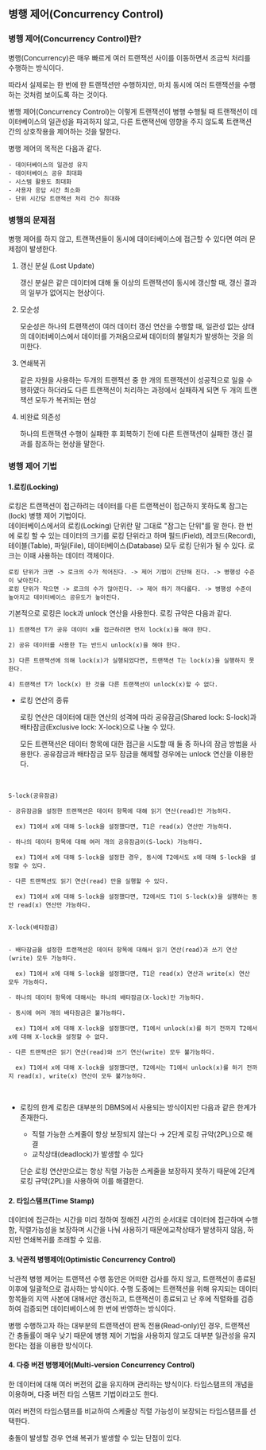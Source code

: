 ## 병행 제어(Concurrency Control)

### 병행 제어(Concurrency Control)란?

병행(Concurrency)은 매우 빠르게 여러 트랜잭션 사이를 이동하면서 조금씩 처리를 수행하는 방식이다. 

따라서 실제로는 한 번에 한 트랜잭션만 수행하지만, 마치 동시에 여러 트랜잭션을 수행하는 것처럼 보이도록 하는 것이다. 

병행 제어(Concurrency Control)는 이렇게 트랜잭션이 병행 수행될 때 트랜잭션이 데이터베이스의 일관성을 파괴하지 않고, 다른 트랜잭션에 영향을 주지 않도록 트랜잭션 간의 상호작용을 제어하는 것을 말한다. 

병행 제어의 목적은 다음과 같다.  

    - 데이터베이스의 일관성 유지
    - 데이터베이스 공유 최대화
    - 시스템 활용도 최대화
    - 사용자 응답 시간 최소화
    - 단위 시간당 트랜잭션 처리 건수 최대화

### 병행의 문제점

병행 제어를 하지 않고, 트랜잭션들이 동시에 데이터베이스에 접근할 수 있다면 여러 문제점이 발생한다. 

1. 갱신 분실 (Lost Update)

    갱신 분실은 같은 데이터에 대해 둘 이상의 트랜잭션이 동시에 갱신할 때, 갱신 결과의 일부가 없어지는 현상이다. 

 

2. 모순성

    모순성은 하나의 트랜잭션이 여러 데이터 갱신 연산을 수행할 때, 일관성 없는 상태의 데이터베이스에서 데이터를 가져옴으로써 데이터의 불일치가 발생하는 것을 의미한다. 

 

3. 연쇄복귀

    같은 자원을 사용하는 두개의 트랜잭션 중 한 개의 트랜잭션이 성공적으로 일을 수행하였다 하더라도 다른 트랜잭션이 처리하는 과정에서 실패하게 되면 두 개의 트랜잭션 모두가 복귀되는 현상

 

4. 비완료 의존성

    하나의 트랜잭션 수행이 실패한 후 회복하기 전에 다른 트랜잭션이 실패한 갱신 결과를 참조하는 현상을 말한다. 

### 병행 제어 기법
#### 1.로킹(Locking)

로킹은 트랜잭션이 접근하려는 데이터를 다른 트랜잭션이 접근하지 못하도록 잠그는(lock) 병행 제어 기법이다.<br/>
데이터베이스에서의 로킹(Locking) 단위란 말 그대로 "잠그는 단위"를 말 한다. 
한 번에 로킹 할 수 있는 데이터의 크기를 로킹 단위라고 하며 필드(Field), 레코드(Record), 테이블(Table), 파일(File), 데이터베이스(Database) 모두 로킹 단위가 될 수 있다. 
로크는 이때 사용하는 데이터 객체이다.

    로킹 단위가 크면 -> 로크의 수가 적어진다. -> 제어 기법이 간단해 진다. -> 병행성 수준이 낮아진다.
    로킹 단위가 작으면 -> 로크의 수가 많아진다. -> 제어 하기 까다롭다. -> 병행성 수준이 높아지고 데이터베이스 공유도가 높아진다. 
    
기본적으로 로킹은 lock과 unlock 연산을 사용한다. 로킹 규약은 다음과 같다. 
    
    1) 트랜잭션 T가 공유 데이터 x를 접근하려면 먼저 lock(x)을 해야 한다.

    2) 공유 데이터를 사용한 T는 반드시 unlock(x)을 해야 한다.

    3) 다른 트랜잭션에 의해 lock(x)가 실행되었다면, 트랜잭션 T는 lock(x)을 실행하지 못한다.

    4) 트랜잭션 T가 lock(x) 한 것을 다른 트랜잭션이 unlock(x)할 수 없다.


* 로킹 연산의 종류<br/>

  로킹 연산은 데이터에 대한 연산의 성격에 따라 공유잠금(Shared lock: S-lock)과 배타잠금(Exclusive lock: X-lock)으로 나눌 수 있다.
  
  모든 트랜잭션은 데이터 항목에 대한 접근을 시도할 때 둘 중 하나의 잠금 방법을 사용한다. 공유잠금과 배타잠금 모두 잠금을 해제할 경우에는 unlock 연산을 이용한다.
  
 
 <br/>
 
    S-lock(공유잠금)
    
    - 공유잠금을 설정한 트랜잭션은 데이터 항목에 대해 읽기 연산(read)만 가능하다.

      ex) T1에서 x에 대해 S-lock을 설정했다면, T1은 read(x) 연산만 가능하다.

    - 하나의 데이터 항목에 대해 여러 개의 공유잠금이(S-lock) 가능하다.

      ex) T1에서 x에 대해 S-lock을 설정한 경우, 동시에 T2에서도 x에 대해 S-lock을 설정할 수 있다.

    - 다른 트랜잭션도 읽기 연산(read) 만을 실행할 수 있다.

      ex) T1에서 x에 대해 S-lock을 설정했다면, T2에서도 T1이 S-lock(x)을 실행하는 동안 read(x) 연산만 가능하다.
      
      
    X-lock(배타잠금)
    
    
    - 배타잠금을 설정한 트랜잭션은 데이터 항목에 대해서 읽기 연산(read)과 쓰기 연산(write) 모두 가능하다.

      ex) T1에서 x에 대해 S-lock을 설정했다면, T1은 read(x) 연산과 write(x) 연산 모두 가능하다.

    - 하나의 데이터 항목에 대해서는 하나의 배타잠금(X-lock)만 가능하다.

    - 동시에 여러 개의 배타잠금은 불가능하다.

      ex) T1에서 x에 대해 X-lock을 설정했다면, T1에서 unlock(x)를 하기 전까지 T2에서 x에 대해 X-lock을 설정할 수 없다.

    - 다른 트랜잭션은 읽기 연산(read)와 쓰기 연산(write) 모두 불가능하다.

      ex) T1에서 x에 대해 X-lock을 설정했다면, T2에서는 T1에서 unlock(x)를 하기 전까지 read(x), write(x) 연산이 모두 불가능하다.



<br/>
      
* 로킹의 한계
  로킹은 대부분의 DBMS에서 사용되는 방식이지만 다음과 같은 한계가 존재한다.

    - 직렬 가능한 스케줄이 항상 보장되지 않는다 → 2단계 로킹 규약(2PL)으로 해결
    - 교착상태(deadlock)가 발생할 수 있다
   
  단순 로킹 연산만으로는 항상 직렬 가능한 스케줄을 보장하지 못하기 때문에 2단계 로킹 규약(2PL)을 사용하여 이를 해결한다.
      
#### 2. 타임스탬프(Time Stamp)

데이터에 접근하는 시간을 미리 정하여 정해진 시간의 순서대로 데이터에 접근하며 수행함, 직렬가능성을 보장하며 시간을 나눠 사용하기 때문에교착상태가 발생하지 않음, 하지만 연쇄복귀를 초래할 수 있음.

 

#### 3. 낙관적 병행제어(Optimistic Concurrency Control)

낙관적 병행 제어는 트랜잭션 수행 동안은 어떠한 검사를 하지 않고, 트랜잭션이 종료된 이후에 일괄적으로 검사하는 방식이다. 수행 도중에는 트랜잭션을 위해 유지되는 데이터 항목들의 지역 사본에 대해서만 갱신하고, 트랜잭션이 종료되고 난 후에 직렬화를 검증하여 검증되면 데이터베이스에 한 번에 반영하는 방식이다. 

병행 수행하고자 하는 대부분의 트랜잭션이 판독 전용(Read-only)인 경우, 트랜잭션 간 충돌률이 매우 낮기 때문에 병행 제어 기법을 사용하지 않고도 대부분 일관성을 유지한다는 점을 이용한 방식이다. 
 

#### 4. 다중 버전 병행제어(Multi-version Concurrency Control)

한 데이터에 대해 여러 버전의 값을 유지하며 관리하는 방식이다. 타임스탬프의 개념을 이용하며, 다중 버전 타임 스탬프 기법이라고도 한다. 

여러 버전의 타임스탬프를 비교하여 스케줄상 직렬 가능성이 보장되는 타임스탬프를 선택한다. 

충돌이 발생할 경우 연쇄 복귀가 발생할 수 있는 단점이 있다.
